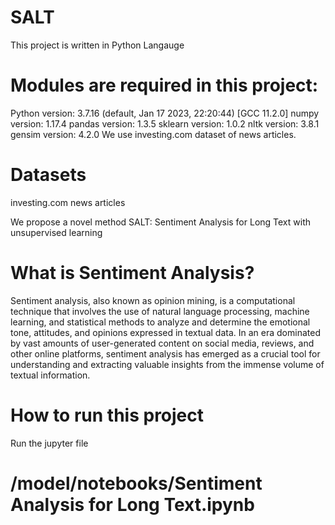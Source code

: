 # SALT
This project is written in Python Langauge 

# Modules are required in this project: 
Python version: 3.7.16 (default, Jan 17 2023, 22:20:44) 
[GCC 11.2.0]
numpy version: 1.17.4
pandas version: 1.3.5
sklearn version: 1.0.2
nltk version: 3.8.1
gensim version: 4.2.0
We use investing.com dataset of news articles.

# Datasets
investing.com news articles

We propose a novel method SALT: Sentiment Analysis for Long Text with unsupervised learning

# What is Sentiment Analysis?
Sentiment analysis, also known as opinion mining, is a computational technique that involves the use of natural language processing, machine learning, and statistical methods to analyze and determine the emotional tone, attitudes, and opinions expressed in textual data. In an era dominated by vast amounts of user-generated content on social media, reviews, and other online platforms, sentiment analysis has emerged as a crucial tool for understanding and extracting valuable insights from the immense volume of textual information.

# How to run this project 
Run the jupyter file
# /model/notebooks/Sentiment Analysis for Long Text.ipynb
